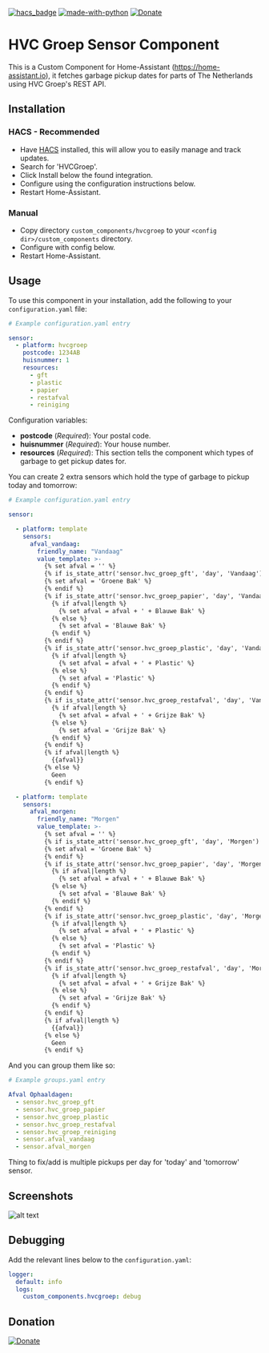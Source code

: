 [![hacs_badge](https://img.shields.io/badge/HACS-Default-orange.svg)](https://github.com/hacs/integration)  [![made-with-python](https://img.shields.io/badge/Made%20with-Python-1f425f.svg)](https://www.python.org/) [![Donate](https://img.shields.io/badge/Donate-PayPal-green.svg)](https://www.paypal.me/cyberjunkynl/)

# HVC Groep Sensor Component
This is a Custom Component for Home-Assistant (https://home-assistant.io), it fetches garbage pickup dates for parts of The Netherlands using HVC Groep's REST API.


## Installation

### HACS - Recommended
- Have [HACS](https://hacs.xyz) installed, this will allow you to easily manage and track updates.
- Search for 'HVCGroep'.
- Click Install below the found integration.
- Configure using the configuration instructions below.
- Restart Home-Assistant.

### Manual
- Copy directory `custom_components/hvcgroep` to your `<config dir>/custom_components` directory.
- Configure with config below.
- Restart Home-Assistant.

## Usage
To use this component in your installation, add the following to your `configuration.yaml` file:

```yaml
# Example configuration.yaml entry

sensor:
  - platform: hvcgroep
    postcode: 1234AB
    huisnummer: 1
    resources:
      - gft
      - plastic
      - papier
      - restafval
      - reiniging
```

Configuration variables:

- **postcode** (*Required*): Your postal code.
- **huisnummer** (*Required*): Your house number.
- **resources** (*Required*): This section tells the component which types of garbage to get pickup dates for.

You can create 2 extra sensors which hold the type of garbage to pickup today and tomorrow:
```yaml
# Example configuration.yaml entry

sensor:

  - platform: template
    sensors:
      afval_vandaag:
        friendly_name: "Vandaag"
        value_template: >-
          {% set afval = '' %}
          {% if is_state_attr('sensor.hvc_groep_gft', 'day', 'Vandaag') %}
          {% set afval = 'Groene Bak' %}
          {% endif %}
          {% if is_state_attr('sensor.hvc_groep_papier', 'day', 'Vandaag') %}
            {% if afval|length %}
              {% set afval = afval + ' + Blauwe Bak' %}
            {% else %}
              {% set afval = 'Blauwe Bak' %}
            {% endif %}
          {% endif %}
          {% if is_state_attr('sensor.hvc_groep_plastic', 'day', 'Vandaag') %}
            {% if afval|length %}
              {% set afval = afval + ' + Plastic' %}
            {% else %}
              {% set afval = 'Plastic' %}
            {% endif %}
          {% endif %}
          {% if is_state_attr('sensor.hvc_groep_restafval', 'day', 'Vandaag') %}
            {% if afval|length %}
              {% set afval = afval + ' + Grijze Bak' %}
            {% else %}
              {% set afval = 'Grijze Bak' %}
            {% endif %}
          {% endif %}
          {% if afval|length %}
            {{afval}}
          {% else %}
            Geen
          {% endif %}

  - platform: template
    sensors:
      afval_morgen:
        friendly_name: "Morgen"
        value_template: >-
          {% set afval = '' %}
          {% if is_state_attr('sensor.hvc_groep_gft', 'day', 'Morgen') %}
          {% set afval = 'Groene Bak' %}
          {% endif %}
          {% if is_state_attr('sensor.hvc_groep_papier', 'day', 'Morgen') %}
            {% if afval|length %}
              {% set afval = afval + ' + Blauwe Bak' %}
            {% else %}
              {% set afval = 'Blauwe Bak' %}
            {% endif %}
          {% endif %}
          {% if is_state_attr('sensor.hvc_groep_plastic', 'day', 'Morgen') %}
            {% if afval|length %}
              {% set afval = afval + ' + Plastic' %}
            {% else %}
              {% set afval = 'Plastic' %}
            {% endif %}
          {% endif %}
          {% if is_state_attr('sensor.hvc_groep_restafval', 'day', 'Morgen') %}
            {% if afval|length %}
              {% set afval = afval + ' + Grijze Bak' %}
            {% else %}
              {% set afval = 'Grijze Bak' %}
            {% endif %}
          {% endif %}
          {% if afval|length %}
            {{afval}}
          {% else %}
            Geen
          {% endif %}

```

And you can group them like so:
```yaml
# Example groups.yaml entry

Afval Ophaaldagen:
  - sensor.hvc_groep_gft
  - sensor.hvc_groep_papier
  - sensor.hvc_groep_plastic
  - sensor.hvc_groep_restafval
  - sensor.hvc_groep_reiniging
  - sensor.afval_vandaag
  - sensor.afval_morgen
```
Thing to fix/add is multiple pickups per day for 'today' and 'tomorrow' sensor.

## Screenshots

![alt text](https://github.com/cyberjunky/home-assistant-hvcgroep/blob/master/screenshots/hvcgroep.png?raw=true "Screenshot HVCGroep")

## Debugging

Add the relevant lines below to the `configuration.yaml`:

```yaml
logger:
  default: info
  logs:
    custom_components.hvcgroep: debug
```

## Donation
[![Donate](https://img.shields.io/badge/Donate-PayPal-green.svg)](https://www.paypal.me/cyberjunkynl/)
